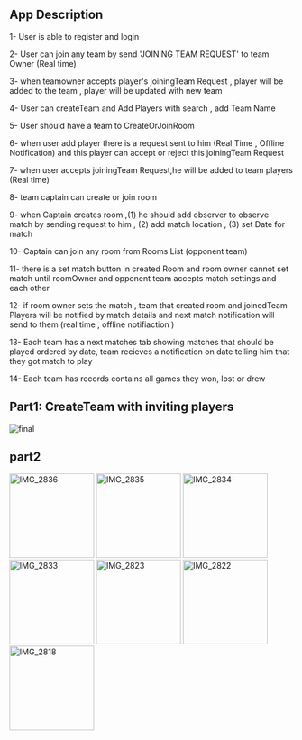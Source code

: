 ## App Description

1- User is able to register and login

2- User can join any team by send 'JOINING TEAM REQUEST' to team Owner (Real time)

3- when teamowner accepts player's joiningTeam Request , player will be added to the team , player will be updated with new team

4- User can createTeam and Add Players with search , add Team Name

5- User should have a team to CreateOrJoinRoom 

6- when user add player there is a request sent to him (Real Time , Offline Notification) and this player can accept or reject this joiningTeam Request

7- when user accepts joiningTeam Request,he will be added to team players (Real time)

8- team captain can create or join room

9- when Captain creates room ,(1) he should add observer to observe match by sending request to him  , (2) add match location , (3) set Date for match 

10- Captain can join any room from Rooms List (opponent team)

11- there is a set match button in created Room and room owner cannot set match until roomOwner and opponent team accepts match settings and each other 

12- if room owner sets the match , team that created room and joinedTeam Players will be notified by match details  and next match notification will send to them (real time , offline notifiaction )

13- Each team has a next matches tab showing matches that should be played  ordered by date, team recieves a notification on date telling him that they got match to play

14- Each team has records contains all games they won, lost or drew

## Part1: CreateTeam with inviting players

![final](https://user-images.githubusercontent.com/13554490/42344015-42fe825e-809b-11e8-84ea-e96c2b8e310e.gif)

## part2

<div>
<a href="https://ibb.co/e4AAJd"><img src="https://image.ibb.co/jhxqJd/IMG_2836.png" alt="IMG_2836" width="150"></a>
<a href="https://ibb.co/hTQKdd"><img src="https://image.ibb.co/bvuCyd/IMG_2835.png" alt="IMG_2835" width="150"></a>
<a href="https://ibb.co/kBEqjJ"><img src="https://image.ibb.co/isLVjJ/IMG_2834.png" alt="IMG_2834" width="150"></a>
<a href="https://ibb.co/fr5VjJ"><img src="https://image.ibb.co/igrgry/IMG_2833.png" alt="IMG_2833" width="150"></a>
<a href="https://ibb.co/hp9qjJ"><img src="https://image.ibb.co/kHUqjJ/IMG_2823.png" alt="IMG_2823" width="150"></a>
<a href="https://ibb.co/gTKqjJ"><img src="https://image.ibb.co/maEedd/IMG_2822.png" alt="IMG_2822" width="150"></a>
<a href="https://ibb.co/krFkJd"><img src="https://image.ibb.co/gcczdd/IMG_2818.png" alt="IMG_2818" width="150"></a>
</div>
